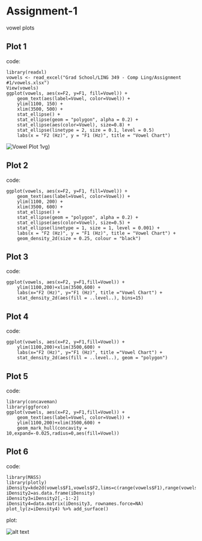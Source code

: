 

# Assignment-1
vowel plots

## Plot 1
code:
```
library(readxl)
vowels <- read_excel("Grad School/LING 349 - Comp Ling/Assignment #1/vowels.xlsx")
View(vowels)
ggplot(vowels, aes(x=F2, y=F1, fill=Vowel)) +
    geom_text(aes(label=Vowel, color=Vowel)) + 
    ylim(1100, 150) +
    xlim(3500, 500) +
    stat_ellipse() +
    stat_ellipse(geom = "polygon", alpha = 0.2) +
    stat_ellipse(aes(color=Vowel), size=0.8) +
    stat_ellipse(linetype = 2, size = 0.1, level = 0.5)
    labs(x = "F2 (Hz)", y = "F1 (Hz)", title = "Vowel Chart")
```

![Vowel Plot 1](https://github.com/user-attachments/assets/05887fb6-be81-4799-8293-4e8270a55cc3)vg)

## Plot 2
code:
```
ggplot(vowels, aes(x=F2, y=F1, fill=Vowel)) +
    geom_text(aes(label=Vowel, color=Vowel)) + 
    ylim(1100, 200) +
    xlim(3500, 600) +
    stat_ellipse() +
    stat_ellipse(geom = "polygon", alpha = 0.2) +
    stat_ellipse(aes(color=Vowel), size=0.5) +
    stat_ellipse(linetype = 1, size = 1, level = 0.001) + 
    labs(x = "F2 (Hz)", y = "F1 (Hz)", title = "Vowel Chart") + 
    geom_density_2d(size = 0.25, colour = "black")
```

## Plot 3
code:
```
ggplot(vowels, aes(x=F2, y=F1,fill=Vowel)) + 
    ylim(1100,200)+xlim(3500,600) + 
    labs(x="F2 (Hz)", y="F1 (Hz)", title ="Vowel Chart") + 
    stat_density_2d(aes(fill = ..level..), bins=15)
```

## Plot 4
code:
```
ggplot(vowels, aes(x=F2, y=F1,fill=Vowel)) + 
    ylim(1100,200)+xlim(3500,600) + 
    labs(x="F2 (Hz)", y="F1 (Hz)", title ="Vowel Chart") + 
    stat_density_2d(aes(fill = ..level..), geom = "polygon")
```

## Plot 5
code:
```
library(concaveman)
library(ggforce)
ggplot(vowels, aes(x=F2, y=F1,fill=Vowel)) +
    geom_text(aes(label=Vowel, color=Vowel)) +
    ylim(1100,200)+xlim(3500,600) +
    geom_mark_hull(concavity = 10,expand=-0.025,radius=0,aes(fill=Vowel))
```

## Plot 6
code:
```
library(MASS)
library(plotly)
iDensity=kde2d(vowels$F1,vowels$F2,lims=c(range(vowels$F1),range(vowels$F2)))
iDensity2=as.data.frame(iDensity)
iDensity3=iDensity2[,-1:-2]
iDensity4=data.matrix(iDensity3, rownames.force=NA)
plot_ly(z=iDensity4) %>% add_surface()
```
plot:

![alt text]([http://url/to/img.png](https://github.com/zabub/Assignment-1/blob/main/Vowel%20Plot%201.svg))





